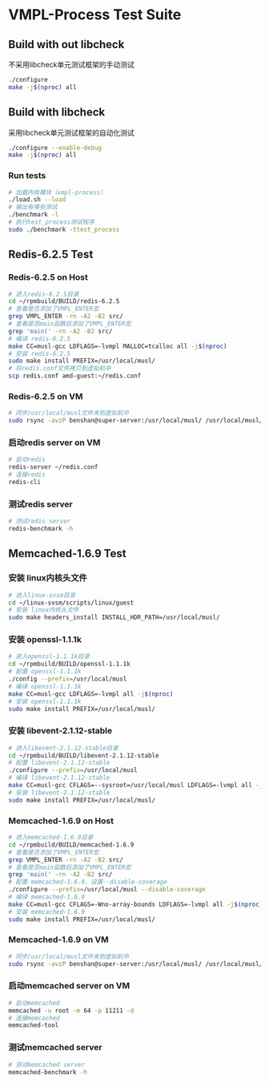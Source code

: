 # VMPL-Process Test Suite
## Build with out libcheck
不采用libcheck单元测试框架的手动测试
~~~bash
./configure
make -j$(nproc) all
~~~

## Build with libcheck
采用libcheck单元测试框架的自动化测试
~~~bash
./configure --enable-debug
make -j$(nproc) all
~~~

### Run tests
~~~bash
# 加载内核模块（vmpl-process）
./load.sh --load
# 输出有哪些测试
./benchmark -l
# 执行test_process测试程序
sudo ./benchmark -ttest_process
~~~
## Redis-6.2.5 Test
### Redis-6.2.5 on Host
```bash
# 进入redis-6.2.5目录
cd ~/rpmbuild/BUILD/redis-6.2.5
# 查看是否添加了VMPL_ENTER宏
grep VMPL_ENTER -rn -A2 -B2 src/
# 查看是否main函数后添加了VMPL_ENTER宏
grep 'main(' -rn -A2 -B2 src/
# 编译 redis-6.2.5
make CC=musl-gcc LDFLAGS=-lvmpl MALLOC=tcalloc all -j$(nproc)
# 安装 redis-6.2.5
sudo make install PREFIX=/usr/local/musl/
# 将redis.conf文件拷贝到虚拟机中
scp redis.conf amd-guest:~/redis.conf
```

### Redis-6.2.5 on VM
```bash
# 同步/usr/local/musl文件夹到虚拟机中
sudo rsync -avzP benshan@super-server:/usr/local/musl/ /usr/local/musl/
```

### 启动redis server on VM
```bash
# 启动redis
redis-server ~/redis.conf
# 连接redis
redis-cli
```

### 测试redis server
```bash
# 测试redis server
redis-benchmark -h
```

## Memcached-1.6.9 Test
### 安装 linux内核头文件
```bash
# 进入linux-svsm目录
cd ~/linux-svsm/scripts/linux/guest
# 安装 linux内核头文件
sudo make headers_install INSTALL_HDR_PATH=/usr/local/musl/
```
### 安装 openssl-1.1.1k
```bash
# 进入openssl-1.1.1k目录
cd ~/rpmbuild/BUILD/openssl-1.1.1k
# 配置 openssl-1.1.1k
./config --prefix=/usr/local/musl
# 编译 openssl-1.1.1k
make CC=musl-gcc LDFLAGS=-lvmpl all -j$(nproc)
# 安装 openssl-1.1.1k
sudo make install PREFIX=/usr/local/musl/
```

### 安装 libevent-2.1.12-stable
```bash
# 进入libevent-2.1.12-stable目录
cd ~/rpmbuild/BUILD/libevent-2.1.12-stable
# 配置 libevent-2.1.12-stable
./configure --prefix=/usr/local/musl
# 编译 libevent-2.1.12-stable
make CC=musl-gcc CFLAGS=--sysroot=/usr/local/musl LDFLAGS=-lvmpl all -j$(nproc)
# 安装 libevent-2.1.12-stable
sudo make install PREFIX=/usr/local/musl/
```

### Memcached-1.6.9 on Host
```bash
# 进入memcached-1.6.9目录
cd ~/rpmbuild/BUILD/memcached-1.6.9
# 查看是否添加了VMPL_ENTER宏
grep VMPL_ENTER -rn -A2 -B2 src/
# 查看是否main函数后添加了VMPL_ENTER宏
grep 'main(' -rn -A2 -B2 src/
# 配置 memcached-1.6.9，设置--disable-coverage
./configure --prefix=/usr/local/musl --disable-coverage
# 编译 memcached-1.6.9
make CC=musl-gcc CFLAGS=-Wno-array-bounds LDFLAGS=-lvmpl all -j$(nproc)
# 安装 memcached-1.6.9
sudo make install PREFIX=/usr/local/musl/
```

### Memcached-1.6.9 on VM
```bash
# 同步/usr/local/musl文件夹到虚拟机中
sudo rsync -avzP benshan@super-server:/usr/local/musl/ /usr/local/musl/
```

### 启动memcached server on VM
```bash
# 启动memcached
memcached -u root -m 64 -p 11211 -d
# 连接memcached
memcached-tool
```

### 测试memcached server
```bash
# 测试memcached server
memcached-benchmark -h
```